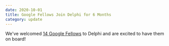 ```yaml
---
date: 2020-10-01
title: Google Fellows Join Delphi for 6 Months
category: update
---
```


We've welcomed [14 Google Fellows](https://www.cmu.edu/news/stories/archives/2020/september/covidcast-google.html) to Delphi and are excited to have them on board!
